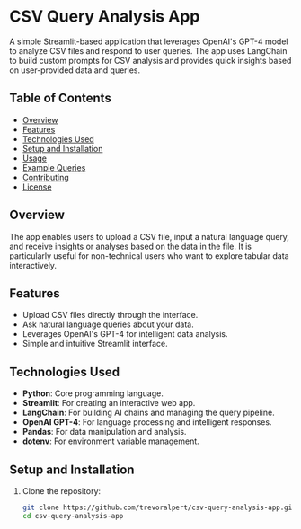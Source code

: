 # CSV Query Analysis App

A simple Streamlit-based application that leverages OpenAI's GPT-4 model to analyze CSV files and respond to user queries. The app uses LangChain to build custom prompts for CSV analysis and provides quick insights based on user-provided data and queries.

## Table of Contents
- [Overview](#overview)
- [Features](#features)
- [Technologies Used](#technologies-used)
- [Setup and Installation](#setup-and-installation)
- [Usage](#usage)
- [Example Queries](#example-queries)
- [Contributing](#contributing)
- [License](#license)

## Overview

The app enables users to upload a CSV file, input a natural language query, and receive insights or analyses based on the data in the file. It is particularly useful for non-technical users who want to explore tabular data interactively.

## Features
- Upload CSV files directly through the interface.
- Ask natural language queries about your data.
- Leverages OpenAI's GPT-4 for intelligent data analysis.
- Simple and intuitive Streamlit interface.

## Technologies Used
- **Python**: Core programming language.
- **Streamlit**: For creating an interactive web app.
- **LangChain**: For building AI chains and managing the query pipeline.
- **OpenAI GPT-4**: For language processing and intelligent responses.
- **Pandas**: For data manipulation and analysis.
- **dotenv**: For environment variable management.

## Setup and Installation

1. Clone the repository:
   ```bash
   git clone https://github.com/trevoralpert/csv-query-analysis-app.git
   cd csv-query-analysis-app
